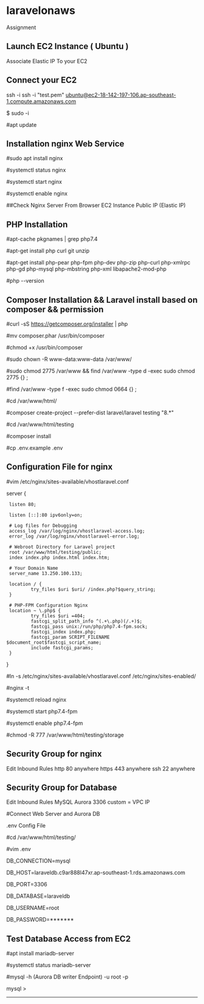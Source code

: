 # laravelonaws
Assignment
## Launch EC2 Instance ( Ubuntu ) 
Associate Elastic IP To your EC2 
## Connect your EC2 
ssh -i ssh -i "test.pem" ubuntu@ec2-18-142-197-106.ap-southeast-1.compute.amazonaws.com 

$ sudo -i 

#apt update

## Installation nginx Web Service

#sudo apt install nginx 

#systemctl status nginx

#systemctl start nginx

#systemctl enable nginx

##Check Nginx Server From Browser
EC2 Instance Public IP (Elastic IP)

## PHP Installation
#apt-cache pkgnames | grep php7.4

#apt-get install php curl git unzip

#apt-get install php-pear php-fpm php-dev php-zip php-curl php-xmlrpc php-gd php-mysql php-mbstring php-xml libapache2-mod-php

 #php --version
 
## Composer Installation && Laravel install based on composer && permission 
#curl -sS https://getcomposer.org/installer | php 

#mv composer.phar /usr/bin/composer

#chmod +x /usr/bin/composer

#sudo chown -R www-data:www-data /var/www/

#sudo chmod 2775 /var/www && find /var/www -type d -exec sudo chmod 2775 {} \;

#find /var/www -type f -exec sudo chmod 0664 {} \; 

#cd /var/www/html/

#composer create-project --prefer-dist laravel/laravel testing "8.*"

#cd /var/www/html/testing

#composer install

#cp .env.example .env

## Configuration File for nginx 

#vim /etc/nginx/sites-available/vhostlaravel.conf

  server {
  
     listen 80;
     
     listen [::]:80 ipv6only=on;

     # Log files for Debugging
     access_log /var/log/nginx/vhostlaravel-access.log;
     error_log /var/log/nginx/vhostlaravel-error.log;

     # Webroot Directory for Laravel project
     root /var/www/html/testing/public;
     index index.php index.html index.htm;

     # Your Domain Name
     server_name 13.250.100.133;

     location / {
             try_files $uri $uri/ /index.php?$query_string;
     }

     # PHP-FPM Configuration Nginx
     location ~ \.php$ {
             try_files $uri =404;
             fastcgi_split_path_info ^(.+\.php)(/.+)$;
             fastcgi_pass unix:/run/php/php7.4-fpm.sock;
             fastcgi_index index.php;
             fastcgi_param SCRIPT_FILENAME $document_root$fastcgi_script_name;
             include fastcgi_params;
     }
 }


#ln -s /etc/nginx/sites-available/vhostlaravel.conf /etc/nginx/sites-enabled/

#nginx -t

#systemctl reload nginx

#systemctl start php7.4-fpm 

#systemctl enable php7.4-fpm

#chmod -R 777 /var/www/html/testing/storage


## Security Group for nginx
Edit Inbound Rules
http 80     anywhere
https 443   anywhere 
ssh 22      anywhere

## Security Group for Database
Edit Inbound Rules
MySQL Aurora 3306   custom = VPC IP

#Connect Web Server and  Aurora DB

.env Config File

#cd /var/www/html/testing/

#vim .env 

DB_CONNECTION=mysql

DB_HOST=laraveldb.c9ar888l47xr.ap-southeast-1.rds.amazonaws.com   

DB_PORT=3306

DB_DATABASE=laraveldb

DB_USERNAME=root

DB_PASSWORD=*******

## Test Database Access from EC2 

#apt install mariadb-server

#systemctl status mariadb-server

#mysql -h (Aurora DB writer Endpoint) -u root -p 

mysql >

-------------------------------------------------------------------------------------







